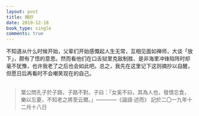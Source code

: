 ```yaml
---
layout: post
title: 摘抄
date: 2019-12-18
book_type: single
comments: true
---
```


不知道从什么时候开始，父辈们开始感慨起人生无常，互相见面如禅师，大谈「放下」，颇有了悟的意思。然而看他们在口舌狱里克敌制胜、是非海里冲锋陷阵时却毫不犹豫，也许我老了之后也会如此吧。总之，我先在这里记下这则摘抄以自醒，但愿日后再看时不会嘲笑现在的自己。<br><br>  
>葉公問孔子於子路，子路不對。子曰：「女奚不曰，其為人也，發憤忘食，樂以忘憂，不知老之將至云爾。」————《論語·述而》
記於二〇一九年十二月十八日

